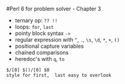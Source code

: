 

#Perl 6 for problem solver - Chapter 3


   * ternary op: `?? !!`
   * loops: `for`, `last`
   * pointy block syntax `->`
   * regular expression with `^`, `.`, `\s`, `\d`, `*`, `+`, `()`
   * positional capture variables
   * chained comparisons
   * heredoc's with `q`, `to`


    $/[0] $()/[0] $0
    style for first,  last easy to overlook